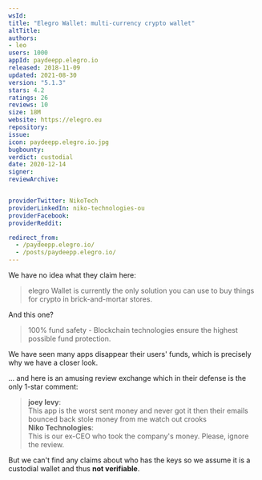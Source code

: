 ```yaml
---
wsId: 
title: "Elegro Wallet: multi-currency crypto wallet"
altTitle: 
authors:
- leo
users: 1000
appId: paydeepp.elegro.io
released: 2018-11-09
updated: 2021-08-30
version: "5.1.3"
stars: 4.2
ratings: 26
reviews: 10
size: 18M
website: https://elegro.eu
repository: 
issue: 
icon: paydeepp.elegro.io.jpg
bugbounty: 
verdict: custodial
date: 2020-12-14
signer: 
reviewArchive:


providerTwitter: NikoTech
providerLinkedIn: niko-technologies-ou
providerFacebook: 
providerReddit: 

redirect_from:
  - /paydeepp.elegro.io/
  - /posts/paydeepp.elegro.io/
---
```



We have no idea what they claim here:

> elegro Wallet is currently the only solution you can use to buy things for
  crypto in brick-and-mortar stores.

And this one?

> 100% fund safety - Blockchain technologies ensure the highest possible fund protection.

We have seen many apps disappear their users' funds, which is precisely why we
have a closer look.

... and here is an amusing review exchange which in their defense is the only
1-star comment:

> **joey levy**:<br>
  This app is the worst sent money and never got it then their emails bounced
  back stole money from me watch out crooks<br>
  **Niko Technologies**:<br>
  This is our ex-CEO who took the company's money. Please, ignore the review.

But we can't find any claims about who has the keys so we assume it is a
custodial wallet and thus **not verifiable**.
